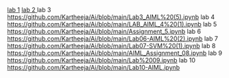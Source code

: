 [lab 1](https://github.com/Kartheeja/Ai/blob/main/AIML_LAB_01.ipynb)
[lab 2 ](https://github.com/Kartheeja/Ai/blob/main/Lab02_AIML_.ipynb)
lab 3 https://github.com/Kartheeja/Ai/blob/main/Lab3_AIML%20(5).ipynb
lab 4 https://github.com/Kartheeja/Ai/blob/main/LAB_AIML_4%20(1).ipynb
lab 5 https://github.com/Kartheeja/Ai/blob/main/Assignment_5.ipynb
lab 6 https://github.com/Kartheeja/Ai/blob/main/Lab06-AIML%20(2).ipynb
lab 7 https://github.com/Kartheeja/Ai/blob/main/Lab07-SVM%20(1).ipynb
lab 8 https://github.com/Kartheeja/Ai/blob/main/AIML_Assignment_08.ipynb
lab 9 https://github.com/Kartheeja/Ai/blob/main/Lab%2009.ipynb
lab 10 https://github.com/Kartheeja/Ai/blob/main/Lab10-AIML.ipynb
